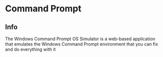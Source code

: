 # Command Prompt
## Info
The Windows Command Prompt OS Simulator is a web-based application that emulates the Windows Command Prompt environment
that you can fix and do everything with it
